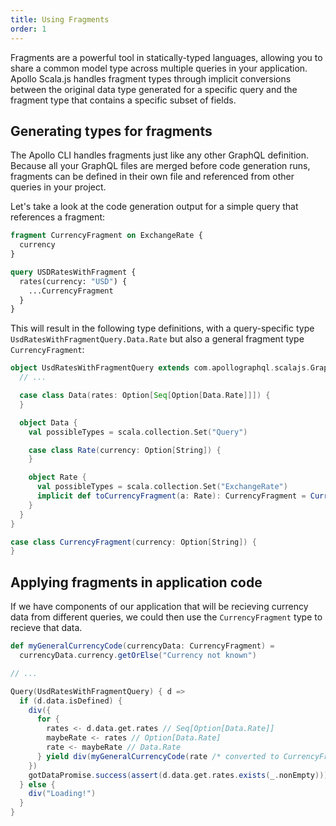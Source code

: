 ```yaml
---
title: Using Fragments
order: 1
---
```


Fragments are a powerful tool in statically-typed languages, allowing you to share a common model type across multiple queries in your application. Apollo Scala.js handles fragment types through implicit conversions between the original data type generated for a specific query and the fragment type that contains a specific subset of fields.

## Generating types for fragments
The Apollo CLI handles fragments just like any other GraphQL definition. Because all your GraphQL files are merged before code generation runs, fragments can be defined in their own file and referenced from other queries in your project.

Let's take a look at the code generation output for a simple query that references a fragment:

```graphql
fragment CurrencyFragment on ExchangeRate {
  currency
}

query USDRatesWithFragment {
  rates(currency: "USD") {
    ...CurrencyFragment
  }
}
```

This will result in the following type definitions, with a query-specific type `UsdRatesWithFragmentQuery.Data.Rate` but also a general fragment type `CurrencyFragment`:

```scala
object UsdRatesWithFragmentQuery extends com.apollographql.scalajs.GraphQLQuery {
  // ...

  case class Data(rates: Option[Seq[Option[Data.Rate]]]) {
  }

  object Data {
    val possibleTypes = scala.collection.Set("Query")

    case class Rate(currency: Option[String]) {
    }

    object Rate {
      val possibleTypes = scala.collection.Set("ExchangeRate")
      implicit def toCurrencyFragment(a: Rate): CurrencyFragment = CurrencyFragment(a.currency)
    }
  }
}

case class CurrencyFragment(currency: Option[String]) {
}
```

## Applying fragments in application code

If we have components of our application that will be recieving currency data from different queries, we could then use the `CurrencyFragment` type to recieve that data.

```scala
def myGeneralCurrencyCode(currencyData: CurrencyFragment) =
  currencyData.currency.getOrElse("Currency not known")

// ...

Query(UsdRatesWithFragmentQuery) { d =>
  if (d.data.isDefined) {
    div({
      for {
        rates <- d.data.get.rates // Seq[Option[Data.Rate]]
        maybeRate <- rates // Option[Data.Rate]
        rate <- maybeRate // Data.Rate
      } yield div(myGeneralCurrencyCode(rate /* converted to CurrencyFragment here */))
    })
    gotDataPromise.success(assert(d.data.get.rates.exists(_.nonEmpty)))
  } else {
    div("Loading!")
  }
}
```
